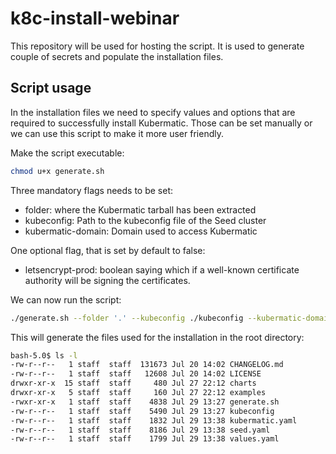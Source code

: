 # k8c-install-webinar

This repository will be used for hosting the script. It is used to generate 
couple of secrets and populate the installation files. 

## Script usage

In the installation files we need to specify values and options that are
required to successfully install Kubermatic. Those can be set manually or we can 
use this script to make it more user friendly.

Make the script executable:
```bash
chmod u+x generate.sh
```

Three mandatory flags needs to be set:
- folder: where the Kubermatic tarball has been extracted
- kubeconfig: Path to the kubeconfig file of the Seed cluster
- kubermatic-domain: Domain used to access Kubermatic

One optional flag, that is set by default to false:
- letsencrypt-prod: boolean saying which if a well-known certificate authority
will be signing the certificates.

We can now run the script:
```bash
./generate.sh --folder '.' --kubeconfig ./kubeconfig --kubermatic-domain kubermatic.test.com --letsecnrypt-prod y 
```

This will generate the files used for the installation in the root directory:
```bash
bash-5.0$ ls -l
-rw-r--r--   1 staff  staff  131673 Jul 20 14:02 CHANGELOG.md
-rw-r--r--   1 staff  staff   12608 Jul 20 14:02 LICENSE
drwxr-xr-x  15 staff  staff     480 Jul 27 22:12 charts
drwxr-xr-x   5 staff  staff     160 Jul 27 22:12 examples
-rwxr-xr-x   1 staff  staff    4838 Jul 29 13:27 generate.sh
-rw-r--r--   1 staff  staff    5490 Jul 29 13:27 kubeconfig
-rw-r--r--   1 staff  staff    1832 Jul 29 13:38 kubermatic.yaml
-rw-r--r--   1 staff  staff    8186 Jul 29 13:38 seed.yaml
-rw-r--r--   1 staff  staff    1799 Jul 29 13:38 values.yaml
```
